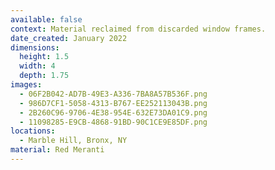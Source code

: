 ```yaml
---
available: false
context: Material reclaimed from discarded window frames.
date_created: January 2022
dimensions:
  height: 1.5
  width: 4
  depth: 1.75
images:
  - 06F2B042-AD7B-49E3-A336-7BA8A57B536F.png
  - 986D7CF1-5058-4313-B767-EE252113043B.png
  - 2B260C96-9706-4E38-954E-632E73DA01C9.png
  - 11098285-E9CB-4868-91BD-90C1CE9E85DF.png
locations:
  - Marble Hill, Bronx, NY
material: Red Meranti
---
```

